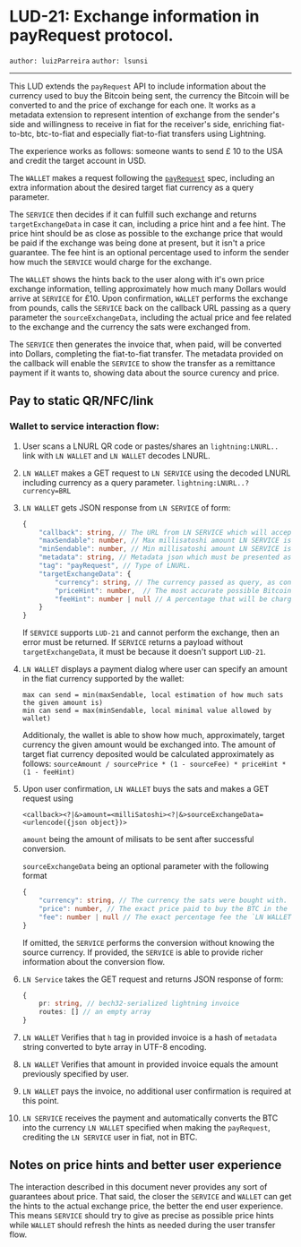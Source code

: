 LUD-21: Exchange information in payRequest protocol.
===============================

`author: luizParreira`
`author: lsunsi`

---

This LUD extends the `payRequest` API to include information about the currency used to buy the Bitcoin being sent, the currency the Bitcoin will be converted to and the price of exchange for each one. It works as a metadata extension to represent intention of exchange from the sender's side and willingness to receive in fiat for the receiver's side, enriching fiat-to-btc, btc-to-fiat and especially fiat-to-fiat transfers using Lightning.

The experience works as follows: someone wants to send £ 10 to the USA and credit the target account in USD.

The `WALLET` makes a request following the [`payRequest`](https://github.com/fiatjaf/lnurl-rfc/blob/luds/06.md) spec, including an extra information about the desired target fiat currency as a query parameter.

The `SERVICE` then decides if it can fulfill such exchange and returns `targetExchangeData` in case it can, including a price hint and a fee hint. The price hint should be as close as possible to the exchange price that would be paid if the exchange was being done at present, but it isn't a price guarantee. The fee hint is an optional percentage used to inform the sender how much the `SERVICE` would charge for the exchange.

The `WALLET` shows the hints back to the user along with it's own price exchange information, telling approximately how much many Dollars would arrive at `SERVICE` for £10. Upon confirmation, `WALLET` performs the exchange from pounds, calls the `SERVICE` back on the callback URL passing as a query parameter the `sourceExchangeData`, including the actual price and fee related to the exchange and the currency the sats were exchanged from.

The `SERVICE` then generates the invoice that, when paid, will be converted into Dollars, completing the fiat-to-fiat transfer. The metadata provided on the callback will enable the `SERVICE` to show the transfer as a remittance payment if it wants to, showing data about the source curency and price.

## Pay to static QR/NFC/link

### Wallet to service interaction flow:

1. User scans a LNURL QR code or pastes/shares an `lightning:LNURL..` link with `LN WALLET` and `LN WALLET` decodes LNURL.
2. `LN WALLET` makes a GET request to `LN SERVICE` using the decoded LNURL including currency as a query parameter.
    `lightning:LNURL..?currency=BRL`
3. `LN WALLET` gets JSON response from `LN SERVICE` of form:

    ```Typescript
    {
        "callback": string, // The URL from LN SERVICE which will accept the pay request parameters.
        "maxSendable": number, // Max millisatoshi amount LN SERVICE is willing to receive.
        "minSendable": number, // Min millisatoshi amount LN SERVICE is willing to receive, can not be less than 1 or more than `maxSendable`.
        "metadata": string, // Metadata json which must be presented as raw string here, this is required to pass signature verification at a later step.
        "tag": "payRequest", // Type of LNURL.
        "targetExchangeData": {
            "currency": string, // The currency passed as query, as confirmation that it is accepted.
            "priceHint": number,  // The most accurate possible Bitcoin sell price in given currency.
            "feeHint": number | null // A percentage that will be charged by `SERVICE` for the exchange. Range: [0-1]
        }
    }
    ```

    If `SERVICE` supports `LUD-21` and cannot perform the exchange, then an error must be returned.
    If `SERVICE` returns a payload without `targetExchangeData`, it must be because it doesn't support `LUD-21`.

3. `LN WALLET` displays a payment dialog where user can specify an amount in the fiat currency supported by the wallet:

	```
	max can send = min(maxSendable, local estimation of how much sats the given amount is)
	min can send = max(minSendable, local minimal value allowed by wallet)
	```

    Additionaly, the wallet is able to show how much, approximately, target currency the given amount would be exchanged into.
    The amount of target fiat currency deposited would be calculated approximately as follows:
        `sourceAmount / sourcePrice * (1 - sourceFee) * priceHint * (1 - feeHint)`

4. Upon user confirmation, `LN WALLET` buys the sats and makes a GET request using

	```
	<callback><?|&>amount=<milliSatoshi><?|&>sourceExchangeData=<urlencode({json object})>
	```

    `amount` being the amount of milisats to be sent after successful conversion.

    `sourceExchangeData` being an optional parameter with the following format

    ```Typescript
    {
        "currency": string, // The currency the sats were bought with.
        "price": number, // The exact price paid to buy the BTC in the source currency.
        "fee": number | null // The exact percentage fee the `LN WALLET` has charged to convert BTC to currency.
    }
    ```

    If omitted, the `SERVICE` performs the conversion without knowing the source currency.
    If provided, the `SERVICE` is able to provide richer information about the conversion flow.

5. `LN Service` takes the GET request and returns JSON response of form:

	```Typescript
	{
	    pr: string, // bech32-serialized lightning invoice
        routes: [] // an empty array
	}
	```

6. `LN WALLET` Verifies that `h` tag in provided invoice is a hash of `metadata` string converted to byte array in UTF-8 encoding.
7. `LN WALLET` Verifies that amount in provided invoice equals the amount previously specified by user.
8. `LN WALLET` pays the invoice, no additional user confirmation is required at this point.
9. `LN SERVICE` receives the payment and automatically converts the BTC into the currency `LN WALLET` specified when making the `payRequest`, crediting the `LN SERVICE` user in fiat, not in BTC.

## Notes on price hints and better user experience

The interaction described in this document never provides any sort of guarantees about price. That said, the closer the `SERVICE` and `WALLET` can get the hints to the actual exchange price, the better the end user experience. This means `SERVICE` should try to give as precise as possible price hints while `WALLET` should refresh the hints as needed during the user transfer flow.
